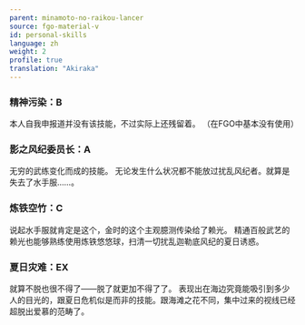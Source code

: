 ```yaml
---
parent: minamoto-no-raikou-lancer
source: fgo-material-v
id: personal-skills
language: zh
weight: 2
profile: true
translation: "Akiraka"
---
```


### 精神污染：B

本人自我申报道并没有该技能，不过实际上还残留着。
（在FGO中基本没有使用）

### 影之风纪委员长：A

无穷的武练变化而成的技能。
无论发生什么状况都不能放过扰乱风纪者。就算是失去了水手服……。

### 炼铁空竹：C

说起水手服就肯定是这个，金时的这个主观臆测传染给了赖光。
精通百般武艺的赖光也能够熟练使用炼铁悠悠球，扫清一切扰乱迦勒底风纪的夏日诱惑。

### 夏日灾难：EX

就算不脱也很不得了——脱了就更加不得了了。
表现出在海边究竟能吸引到多少人的目光的，跟夏日危机似是而非的技能。跟海滩之花不同，集中过来的视线已经超脱出爱慕的范畴了。
